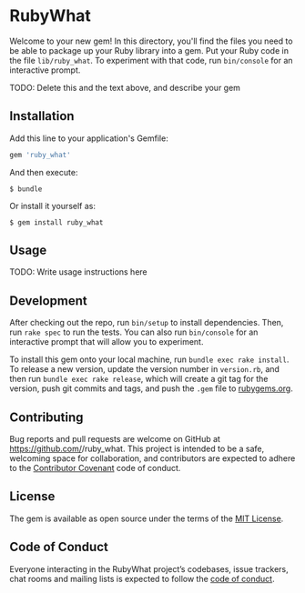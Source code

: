 # RubyWhat

Welcome to your new gem! In this directory, you'll find the files you need to be able to package up your Ruby library into a gem. Put your Ruby code in the file `lib/ruby_what`. To experiment with that code, run `bin/console` for an interactive prompt.

TODO: Delete this and the text above, and describe your gem

## Installation

Add this line to your application's Gemfile:

```ruby
gem 'ruby_what'
```

And then execute:

    $ bundle

Or install it yourself as:

    $ gem install ruby_what

## Usage

TODO: Write usage instructions here

## Development

After checking out the repo, run `bin/setup` to install dependencies. Then, run `rake spec` to run the tests. You can also run `bin/console` for an interactive prompt that will allow you to experiment.

To install this gem onto your local machine, run `bundle exec rake install`. To release a new version, update the version number in `version.rb`, and then run `bundle exec rake release`, which will create a git tag for the version, push git commits and tags, and push the `.gem` file to [rubygems.org](https://rubygems.org).

## Contributing

Bug reports and pull requests are welcome on GitHub at https://github.com/<JerYoMat>/ruby_what. This project is intended to be a safe, welcoming space for collaboration, and contributors are expected to adhere to the [Contributor Covenant](http://contributor-covenant.org) code of conduct.

## License

The gem is available as open source under the terms of the [MIT License](https://opensource.org/licenses/MIT).

## Code of Conduct

Everyone interacting in the RubyWhat project’s codebases, issue trackers, chat rooms and mailing lists is expected to follow the [code of conduct](https://github.com/<JerYoMat>/ruby_what/blob/master/CODE_OF_CONDUCT.md).
